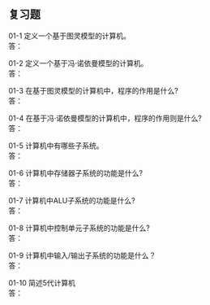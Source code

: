 ## 复习题   
01-1 定义一个基于图灵模型的计算机。   
答：

01-2 定义一个基于冯·诺依曼模型的计算机。   
答：

01-3 在基于图灵模型的计算机中，程序的作用是什么?   
答：

01-4 在基于冯·诺依曼模型的计算机中，程序的作用则是什么?   
答：

01-5 计算机中有哪些子系统。   
答：

01-6 计算机中存储器子系统的功能是什么?   
答：

01-7 计算机中ALU子系统的功能是什么?   
答：

01-8 计算机中控制单元子系统的功能是什么?   
答：

01-9 计算机中输入/输出子系统的功能是什么？   
答：

01-10 简述5代计算机   
答：
